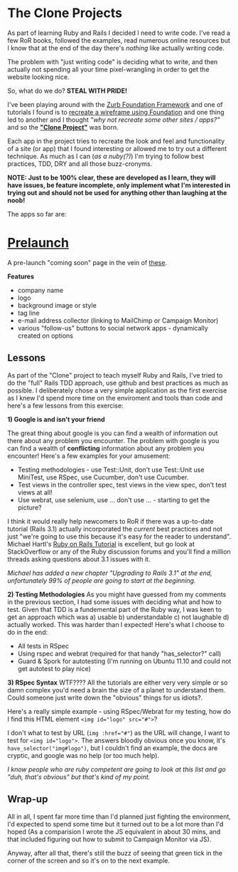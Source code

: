 The Clone Projects
===============

As part of learning Ruby and Rails I decided I need to write code. I've read a few RoR books, followed the examples, read numerous online resources but I know that at the end of the day there's _nothing_ like actually writing code.

The problem with "just writing code" is deciding what to write, and then actually not spending all your time pixel-wrangling in order to get the website looking nice. 

So, what do we do? __STEAL WITH PRIDE!__

I've been playing around with the [Zurb Foundation Framework](http://foundation.zurb.com/) and one of tutorials I found is to [recreate a wireframe using Foundation](http://www.netmagazine.com/tutorials/quickly-build-prototype-test-any-device) and one thing led to another and I thought _"why not recreate some other sites / apps?"_ and so the [__"Clone Project"__](http://github/christiet/clone_project) was born.

Each app in the project tries to recreate the look and feel and functionality of a site (or app) that I found interesting or allowed me to try out a different technique. As much as I can (_as a nuby(?)_) I'm trying to follow best practices, TDD, DRY and all those buzz-cronyms.

__NOTE: Just to be 100% clear, these are developed as I learn, they will have issues, be feature incomplete, only implement what I'm interested in trying out and should not be used for anything other than laughing at the noob!__

The apps so far are:

[Prelaunch](http://github/christiet/clone/prelaunch)
===============
A pre-launch "coming soon" page in the vein of [these](http://sixrevisions.com/design-showcase-inspiration/25-beautiful-examples-of-coming-soon-pages/).

__Features__

* company name
* logo
* background image or style
* tag line
* e-mail address collector (linking to MailChimp or Campaign Monitor)
* various "follow-us" buttons to social network apps - dynamically created on options

Lessons
---------------
As part of the "Clone" project to teach myself Ruby and Rails, I've tried to do the "full" Rails TDD approach, use github and best practices as much as possible. I deliberately chose a very simple application as the first exercise as I knew I'd spend more time on the enviroment and tools than code and here's a few lessons from this exercise:

__1) Google is and isn't your friend__

The great thing about google is you can find a wealth of information out there about any problem you encounter. The problem with google is you can find a wealth of __conflicting__ information about any problem you encounter! Here's a few examples for your amusement:

* Testing methodologies - use Test::Unit, don't use Test::Unit use MiniTest, use RSpec, use Cucumber, don't use Cucumber. 
* Test views in the controller spec, test views in the view spec, don't test views at all!
* Use webrat, use selenium, use ... don't use ... - starting to get the picture?

I think it would really help newcomers to RoR if there was a up-to-date tutorial (Rails 3.1) actually incorporated the _current_ best practices and not just "we're going to use this because it's easy for the reader to understand". Michael Hartl's [Ruby on Rails Tutorial](http://ruby.railstutorial.org/ruby-on-rails-tutorial-book) is excellent, but go look at StackOverflow or any of the Ruby discussion forums and you'll find a million threads asking questions about 3.1 issues with it.

_Michael has added a new chapter "Upgrading to Rails 3.1" at the end, unfortunately 99% of people are going to start at the beginning._

__2) Testing Methodologies__
As you might have guessed from my comments in the previous section, I had some issues with deciding what and how to test. Given that TDD is a fundemental part of the Ruby way, I was keen to get an approach which was a) usable b) understandable c) not laughable d) actually worked. This was harder than I expected! Here's what I choose to do in the end:

* All tests in RSpec
* Using rspec and webrat (required for that handy "has_selector?" call)
* Guard & Spork for autotesting (I'm running on Ubuntu 11.10 and could not get autotest to play nice)

__3) RSpec Syntax__
WTF???? All the tutorials are either very very simple or so damn complex you'd need a brain the size of a planet to understand them. Could someone just write down the "obvious" things for us idiots?.

Here's a really simple example - using RSpec/Webrat for my testing, how do I find this HTML element `<img id="logo" src="#">`?

I don't what to test by URL (`img :href="#"`) as the URL will change, I want to test for `<img id="logo">`. The answers bloodly obvious once you know, it's `have_selector("img#logo")`, but I couldn't find an example, the docs are cryptic, and google was no help (or too much help).

_I know people who are ruby competent are going to look at this list and go "duh, that's obvious" but that's kind of my point._

Wrap-up
---------------
All in all, I spent far more time than I'd planned just fighting the environment, I'd expected to spend some time but it turned out to be a lot more than I'd hoped (As a comparision I wrote the JS equivalent in about 30 mins, and that included figuring out how to submit to Campaign Monitor via JS).

Anyway, after all that, there's still the buzz of seeing that green tick in the corner of the screen and so it's on to the next example.



